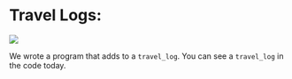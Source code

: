 # Travel Logs:
![](https://encrypted-tbn0.gstatic.com/images?q=tbn:ANd9GcQ4HS_uLWC9ojLByfC4XuFjtn98_BAUSCQ6_g&usqp=CAU)

We wrote a program that adds to a `travel_log`. You can see a `travel_log` in the code today.
